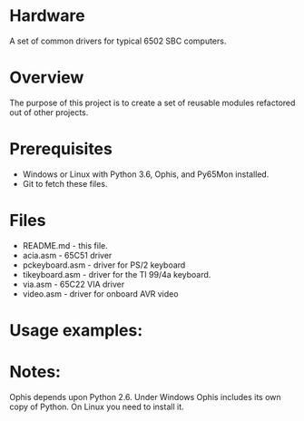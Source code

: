 # Hardware
A set of common drivers for typical 6502 SBC computers.

Overview
======
The purpose of this project is to create a set of reusable modules refactored out of other projects.

Prerequisites
======
* Windows or Linux with Python 3.6, Ophis, and Py65Mon installed.
* Git to fetch these files.

Files
======
* README.md - this file.
* acia.asm - 65C51 driver
* pckeyboard.asm - driver for PS/2 keyboard
* tikeyboard.asm - driver for the TI 99/4a keyboard.
* via.asm - 65C22 VIA driver
* video.asm - driver for onboard AVR video

Usage examples:
======

Notes:
======
Ophis depends upon Python 2.6. Under Windows Ophis includes its own copy of
Python. On Linux you need to install it.
